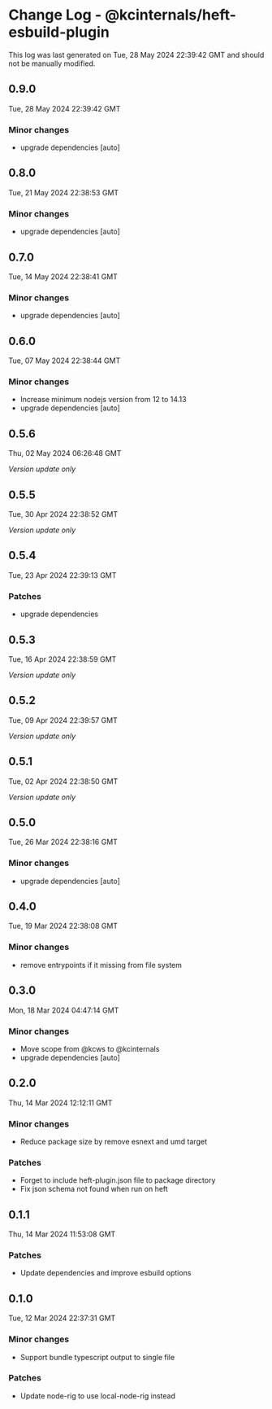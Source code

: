 # Change Log - @kcinternals/heft-esbuild-plugin

This log was last generated on Tue, 28 May 2024 22:39:42 GMT and should not be manually modified.

## 0.9.0
Tue, 28 May 2024 22:39:42 GMT

### Minor changes

- upgrade dependencies [auto]

## 0.8.0
Tue, 21 May 2024 22:38:53 GMT

### Minor changes

- upgrade dependencies [auto]

## 0.7.0
Tue, 14 May 2024 22:38:41 GMT

### Minor changes

- upgrade dependencies [auto]

## 0.6.0
Tue, 07 May 2024 22:38:44 GMT

### Minor changes

- Increase minimum nodejs version from 12 to 14.13
- upgrade dependencies [auto]

## 0.5.6
Thu, 02 May 2024 06:26:48 GMT

_Version update only_

## 0.5.5
Tue, 30 Apr 2024 22:38:52 GMT

_Version update only_

## 0.5.4
Tue, 23 Apr 2024 22:39:13 GMT

### Patches

- upgrade dependencies

## 0.5.3
Tue, 16 Apr 2024 22:38:59 GMT

_Version update only_

## 0.5.2
Tue, 09 Apr 2024 22:39:57 GMT

_Version update only_

## 0.5.1
Tue, 02 Apr 2024 22:38:50 GMT

_Version update only_

## 0.5.0
Tue, 26 Mar 2024 22:38:16 GMT

### Minor changes

- upgrade dependencies [auto]

## 0.4.0
Tue, 19 Mar 2024 22:38:08 GMT

### Minor changes

- remove entrypoints if it missing from file system

## 0.3.0
Mon, 18 Mar 2024 04:47:14 GMT

### Minor changes

- Move scope from @kcws to @kcinternals
- upgrade dependencies [auto]

## 0.2.0
Thu, 14 Mar 2024 12:12:11 GMT

### Minor changes

- Reduce package size by remove esnext and umd target

### Patches

- Forget to include heft-plugin.json file to package directory
- Fix json schema not found when run on heft

## 0.1.1
Thu, 14 Mar 2024 11:53:08 GMT

### Patches

- Update dependencies and improve esbuild options

## 0.1.0
Tue, 12 Mar 2024 22:37:31 GMT

### Minor changes

- Support bundle typescript output to single file

### Patches

- Update node-rig to use local-node-rig instead

